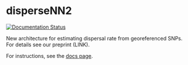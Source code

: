 # disperseNN2

[![Documentation Status](https://readthedocs.org/projects/dispersenn2/badge/?version=latest)](https://dispersenn2.readthedocs.io/en/latest/?badge=latest)

New architecture for estimating dispersal rate from georeferenced SNPs. For details see our preprint (LINK).

For instructions, see the [docs page](https://dispersenn2.readthedocs.io/en/latest/).
